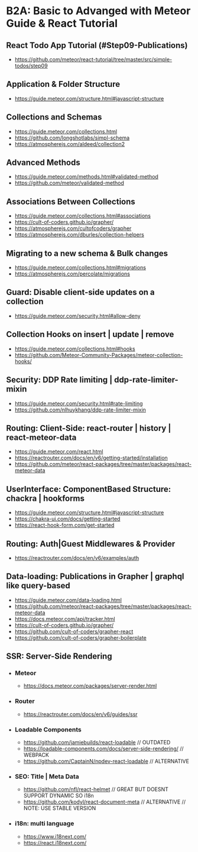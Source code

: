 # B2A: Basic to Advanged with Meteor Guide & React Tutorial

## React Todo App Tutorial (#Step09-Publications)
- https://github.com/meteor/react-tutorial/tree/master/src/simple-todos/step09 

## Application & Folder Structure
- https://guide.meteor.com/structure.html#javascript-structure 

## Collections and Schemas
- https://guide.meteor.com/collections.html 
- https://github.com/longshotlabs/simpl-schema 
- https://atmospherejs.com/aldeed/collection2 

## Advanced Methods
- https://guide.meteor.com/methods.html#validated-method 
- https://github.com/meteor/validated-method

## Associations Between Collections
- https://guide.meteor.com/collections.html#associations 
- https://cult-of-coders.github.io/grapher/ 
- https://atmospherejs.com/cultofcoders/grapher 
- https://atmospherejs.com/dburles/collection-helpers 

## Migrating to a new schema & Bulk changes
- https://guide.meteor.com/collections.html#migrations 
- https://atmospherejs.com/percolate/migrations 

## Guard: Disable client-side updates on a collection
- https://guide.meteor.com/security.html#allow-deny

## Collection Hooks on insert | update | remove
- https://guide.meteor.com/collections.html#hooks
- https://github.com/Meteor-Community-Packages/meteor-collection-hooks/

## Security: DDP Rate limiting | ddp-rate-limiter-mixin
- https://guide.meteor.com/security.html#rate-limiting
- https://github.com/nlhuykhang/ddp-rate-limiter-mixin

## Routing: Client-Side: react-router | history | react-meteor-data
- https://guide.meteor.com/react.html
- https://reactrouter.com/docs/en/v6/getting-started/installation
- https://github.com/meteor/react-packages/tree/master/packages/react-meteor-data

## UserInterface: ComponentBased Structure: chackra | hookforms
- https://guide.meteor.com/structure.html#javascript-structure 
- https://chakra-ui.com/docs/getting-started
- https://react-hook-form.com/get-started

## Routing: Auth|Guest Middlewares & Provider
- https://reactrouter.com/docs/en/v6/examples/auth

## Data-loading: Publications in Grapher | graphql like query-based
- https://guide.meteor.com/data-loading.html
- https://github.com/meteor/react-packages/tree/master/packages/react-meteor-data
- https://docs.meteor.com/api/tracker.html
- https://cult-of-coders.github.io/grapher/ 
- https://github.com/cult-of-coders/grapher-react
- https://github.com/cult-of-coders/grapher-boilerplate

## SSR: Server-Side Rendering
- ### Meteor
  - https://docs.meteor.com/packages/server-render.html
- ### Router
  - https://reactrouter.com/docs/en/v6/guides/ssr
- ### Loadable Components
  - https://github.com/jamiebuilds/react-loadable // OUTDATED
  - https://loadable-components.com/docs/server-side-rendering/ // WEBPACK 
  - https://github.com/CaptainN/npdev-react-loadable // ALTERNATIVE
- ### SEO: Title | Meta Data 
  - https://github.com/nfl/react-helmet // GREAT BUT DOESNT SUPPORT DYNAMIC SO i18n
  - https://github.com/kodyl/react-document-meta // ALTERNATIVE // NOTE: USE STABLE VERSION
- ### i18n: multi language 
  - https://www.i18next.com/
  - https://react.i18next.com/